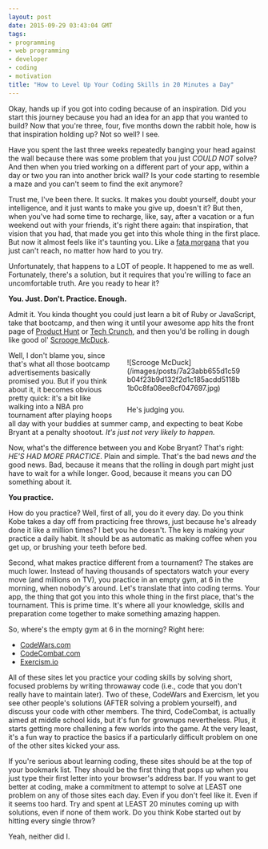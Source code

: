 ```yaml
---
layout: post
date: 2015-09-29 03:43:04 GMT
tags:
- programming
- web programming
- developer
- coding
- motivation
title: "How to Level Up Your Coding Skills in 20 Minutes a Day"
---
```

Okay, hands up if you got into coding because of an inspiration. Did you start this journey because you had an idea for an app that you wanted to build? Now that you're three, four, five months down the rabbit hole, how is that inspiration holding up? Not so well? I see. 

Have you spent the last three weeks repeatedly banging your head against the wall because there was some problem that you just *COULD NOT* solve? And then when you tried working on a different part of your app, within a day or two you ran into another brick wall? Is your code starting to resemble a maze and you can't seem to find the exit anymore?

<!-- more -->

Trust me, I've been there. It sucks. It makes you doubt yourself, doubt your intelligence, and it just wants to make you give up, doesn't it? But then, when you've had some time to recharge, like, say, after a vacation or a fun weekend out with your friends, it's right there again: that inspiration, that vision that you had, that made you get into this whole thing in the first place. But now it almost feels like it's taunting you. Like a [fata morgana][fm] that you just can't reach, no matter how hard to you try. 

Unfortunately, that happens to a LOT of people. It happened to me as well. Fortunately, there's a solution, but it requires that you're willing to face an uncomfortable truth. Are you ready to hear it? 

**You. Just. Don't. Practice. Enough.**

Admit it. You kinda thought you could just learn a bit of Ruby or JavaScript, take that bootcamp, and then wing it until your awesome app hits the front page of [Product Hunt][ph] or [Tech Crunch][tc], and then you'd be rolling in dough like good ol' [Scrooge McDuck][sm]. 

<figure style="float: right; width: 45%; margin-left: 1.875em; margin-bottom: 0;">
![Scrooge McDuck](/images/posts/7a23abb655d1c59b04f23b9d132f2d1c185acdd5118b1b0c8fa08ee8cf047697.jpg)
<figcaption style="margin-top: 1.875em;">He's judging you.</figcaption></figure>

Well, I don't blame you, since that's what all those bootcamp advertisements basically promised you. But if you think about it, it becomes obvious pretty quick: it's a bit like walking into a NBA pro tournament after playing hoops all day with your buddies at summer camp, and expecting to beat Kobe Bryant at a penalty shootout. *It's just not very likely to happen.*

Now, what's the difference between you and Kobe Bryant? That's right: *HE'S HAD MORE PRACTICE*. Plain and simple. That's the bad news *and* the good news. Bad, because it means that the rolling in dough part might just have to wait for a while longer. Good, because it means you can DO something about it. 

**You practice.**

How do you practice? Well, first of all, you do it every day. Do you think Kobe takes a day off from practicing free throws, just because he's already done it like a million times? I bet you he doesn't. The key is making your practice a daily habit. It should be as automatic as making coffee when you get up, or brushing your teeth before bed. 

Second, what makes practice different from a tournament? The stakes are much lower. Instead of having thousands of spectators watch your every move (and millions on TV), you practice in an empty gym, at 6 in the morning, when nobody's around. Let's translate that into coding terms. Your app, the thing that got you into this whole thing in the first place, that's the tournament. This is prime time. It's where all your knowledge, skills and preparation come together to make something amazing happen. 

So, where's the empty gym at 6 in the morning? Right here:

- [CodeWars.com][cw]
- [CodeCombat.com][cc]
- [Exercism.io][ex]

All of these sites let you practice your coding skills by solving short, focused problems by writing throwaway code (i.e., code that you don't really have to maintain later). Two of these, CodeWars and Exercism, let you see other people's solutions (AFTER solving a problem yourself), and discuss your code with other members. The third, CodeCombat, is actually aimed at middle school kids, but it's fun for grownups nevertheless. Plus, it starts getting more challening a few worlds into the game. At the very least, it's a fun way to practice the basics if a particularly difficult problem on one of the other sites kicked your ass.

If you're serious about learning coding, these sites should be at the top of your bookmark list. They should be the first thing that pops up when you just type their first letter into your browser's address bar. If you want to get better at coding, make a commitment to attempt to solve at LEAST one problem on any of those sites each day. Even if you don't feel like it. Even if it seems too hard. Try and spent at LEAST 20 minutes coming up with solutions, even if none of them work. Do you think Kobe started out by hitting every single throw? 

Yeah, neither did I.

[fm]: https://en.wikipedia.org/wiki/Fata_Morgana_(mirage)
[ph]: http://www.producthunt.com/
[tc]: http://techcrunch.com/
[sm]: https://en.wikipedia.org/wiki/Scrooge_McDuck
[cw]: http://www.codewars.com/
[cc]: http://codecombat.com/
[ex]: http://exercism.io/